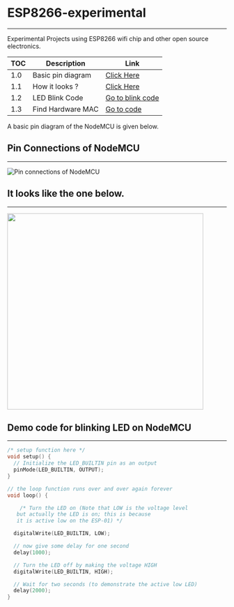 # ESP8266-experimental
--------------------------
 Experimental Projects using ESP8266 wifi chip and other open source electronics.

|  TOC |  Description | Link |
|---|---|---|
|  1.0 | Basic pin diagram |  [Click Here](#Pin-Connections-of-NodeMCU ) |
|  1.1 | How it looks ?  | [Click Here](#It-looks-like-the-one-below)  |
|  1.2 | LED Blink Code |  [Go to blink code](#Demo-code-for-blinking-LED-on-NodeMCU) |
| 1.3  | Find Hardware MAC  |  [Go to code]() |

 A basic pin diagram of the NodeMCU is given below.


 ## Pin Connections of NodeMCU
 --------------------------------
 ![Pin connections of NodeMCU](https://firebasestorage.googleapis.com/v0/b/esp8266-experiments.appspot.com/o/esp8266-main%2Fpin-diargam-nodeMCU%2FNodeMCUpins.png?alt=media&token=797f5613-7b60-4379-b420-ac8b255fc37e)

 ## It looks like the one below.
 ---------------------------------
<img src="https://firebasestorage.googleapis.com/v0/b/esp8266-experiments.appspot.com/o/esp8266-main%2Freal-images-nodemcu%2FNodemcu.jpg?alt=media&token=ef6f87da-c9b7-4411-9665-5e0cbc8d7669" heigh="200" width="450">

## Demo code for blinking LED on NodeMCU
----------------------------------------
```c
/* setup function here */
void setup() {
  // Initialize the LED_BUILTIN pin as an output
  pinMode(LED_BUILTIN, OUTPUT);
}

// the loop function runs over and over again forever
void loop() {

    /* Turn the LED on (Note that LOW is the voltage level
   but actually the LED is on; this is because
   it is active low on the ESP-01) */

  digitalWrite(LED_BUILTIN, LOW);

  // now give some delay for one second
  delay(1000);

  // Turn the LED off by making the voltage HIGH
  digitalWrite(LED_BUILTIN, HIGH);  

  // Wait for two seconds (to demonstrate the active low LED)
  delay(2000);
}
```